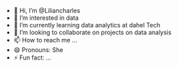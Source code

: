- 👋 Hi, I’m @Liliancharles
- 👀 I’m interested in data 
- 🌱 I’m currently learning data analytics at dahel Tech
- 💞️ I’m looking to collaborate on projects on data analysis 
- 📫 How to reach me ...
- 😄 Pronouns: She
- ⚡ Fun fact: ...

<!---
Liliancharles/Liliancharles is a ✨ special ✨ repository because its `README.md` (this file) appears on your GitHub profile.
You can click the Preview link to take a look at your changes.
--->
